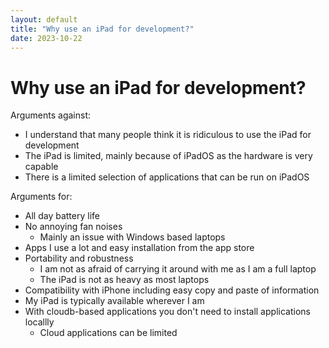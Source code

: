 ```yaml
---
layout: default
title: "Why use an iPad for development?"
date: 2023-10-22
---
```


# Why use an iPad for development?

Arguments against:
- I understand that many people think it is ridiculous to use the iPad for development
- The iPad is limited, mainly because of iPadOS as the hardware is very capable
- There is a limited selection of applications that can be run on iPadOS

Arguments for:
- All day battery life
- No annoying fan noises
    - Mainly an issue with Windows based laptops
- Apps I use a lot and easy installation from the app store
- Portability and robustness
    - I am not as afraid of carrying it around with me as I am a full laptop
    - The iPad is not as heavy as most laptops
- Compatibility with iPhone including easy copy and paste of information
- My iPad is typically available wherever I am
- With cloudb-based applications you don't need to install applications locallly
    - Cloud applications can be limited
